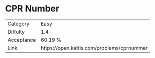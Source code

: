 # CPR Number

<table>
    <tr>
        <td>Category</td>
        <td>Easy</td>
    </tr>
    <tr>
        <td>Diffulty</td>
        <td>1.4</td>
    </tr>
    <tr>
        <td>Acceptance</td>
        <td>60.19 %</td>
    </tr>
    <tr>
        <td>Link</td>
        <td>https://open.kattis.com/problems/cprnummer</td>
    </tr>
</table>